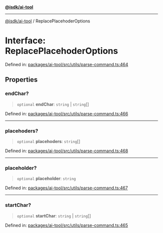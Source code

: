 [**@isdk/ai-tool**](../README.md)

***

[@isdk/ai-tool](../globals.md) / ReplacePlacehoderOptions

# Interface: ReplacePlacehoderOptions

Defined in: [packages/ai-tool/src/utils/parse-command.ts:464](https://github.com/isdk/ai-tool.js/blob/b0ee9498dddfa5222989cf00502bb34c601df743/src/utils/parse-command.ts#L464)

## Properties

### endChar?

> `optional` **endChar**: `string` \| `string`[]

Defined in: [packages/ai-tool/src/utils/parse-command.ts:466](https://github.com/isdk/ai-tool.js/blob/b0ee9498dddfa5222989cf00502bb34c601df743/src/utils/parse-command.ts#L466)

***

### placehoders?

> `optional` **placehoders**: `string`[]

Defined in: [packages/ai-tool/src/utils/parse-command.ts:468](https://github.com/isdk/ai-tool.js/blob/b0ee9498dddfa5222989cf00502bb34c601df743/src/utils/parse-command.ts#L468)

***

### placeholder?

> `optional` **placeholder**: `string`

Defined in: [packages/ai-tool/src/utils/parse-command.ts:467](https://github.com/isdk/ai-tool.js/blob/b0ee9498dddfa5222989cf00502bb34c601df743/src/utils/parse-command.ts#L467)

***

### startChar?

> `optional` **startChar**: `string` \| `string`[]

Defined in: [packages/ai-tool/src/utils/parse-command.ts:465](https://github.com/isdk/ai-tool.js/blob/b0ee9498dddfa5222989cf00502bb34c601df743/src/utils/parse-command.ts#L465)
